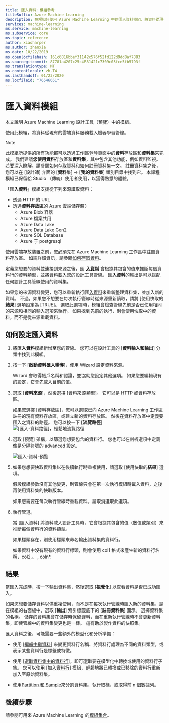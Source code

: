 ```yaml
---
title: 匯入資料：模組參考
titleSuffix: Azure Machine Learning
description: 瞭解如何使用 Azure Machine Learning 中的匯入資料模組，將資料從現有的雲端資料服務載入機器學習管線。
services: machine-learning
ms.service: machine-learning
ms.subservice: core
ms.topic: reference
author: xiaoharper
ms.author: zhanxia
ms.date: 10/22/2019
ms.openlocfilehash: 161c6816bbef31142c576f52fd122d9dd8af7883
ms.sourcegitcommit: 87781a4207c25c4831421c7309c03fce5fb5793f
ms.translationtype: MT
ms.contentlocale: zh-TW
ms.lasthandoff: 01/23/2020
ms.locfileid: "76546651"
---
```

# <a name="import-data-module"></a>匯入資料模組

本文說明 Azure Machine Learning 設計工具（預覽）中的模組。

使用此模組，將資料從現有的雲端資料服務載入機器學習管線。 

> [!Note]
> 此模組所提供的所有功能都可以透過工作區登陸頁面中的**資料**存放區和**資料集**來完成。 我們建議**您使用資料**存放區和**資料集**，其中包含其他功能，例如資料監視。 若要深入瞭解，請參閱[如何存取資料](../how-to-access-data.md)和[如何註冊資料集](../how-to-create-register-datasets.md)一文。
> 註冊資料集之後，您可以在 [設計師] 介面的 [**資料**集] -> [**我的資料集**] 類別目錄中找到它。 本課程模組已保留給 Studio （傳統）使用者使用，以獲得熟悉的體驗。 
>

「匯**入資料**」模組支援從下列來源讀取資料：

- 透過 HTTP 的 URL
- 透過[**資料存放區**](../how-to-access-data.md)的 Azure 雲端儲存體）
    - Azure Blob 容器
    - Azure 檔案共用
    - Azure Data Lake
    - Azure Data Lake Gen2
    - Azure SQL Database
    - Azure 于 postgresql    

使用雲端存放裝置之前，您必須先在 Azure Machine Learning 工作區中註冊資料存放區。 如需詳細資訊，請參閱[如何存取資料](../how-to-access-data.md)。 

定義您想要的資料並連接到來源之後，匯 **[入資料](./import-data.md)** 會根據其包含的值來推斷每個資料行的資料類型，並將資料載入您的設計工具管線。 匯**入資料**的輸出是可以搭配任何設計工具管線使用的資料集。

如果您的來源資料變更，您可以重新執行匯[入資料](./import-data.md)來重新整理資料集，並加入新的資料。 不過，如果您不想要在每次執行管線時從來源重新讀取，請將 [使用快取的**結果**] 選項設定為 [TRUE]。 選取此選項時，模組會檢查管線先前是否已使用相同的來源和相同的輸入選項來執行。 如果找到先前的執行，則會使用快取中的資料，而不是從來源重載資料。

## <a name="how-to-configure-import-data"></a>如何設定匯入資料

1. 將匯**入資料**模組新增至您的管線。 您可以在設計工具的 [**資料輸入和輸出**] 分類中找到此模組。

1. 按一下 [**啟動資料匯入嚮導**]，使用 Wizard 設定資料來源。

    Wizard 會取得帳戶名稱和認證，並協助您設定其他選項。 如果您要編輯現有的設定，它會先載入目前的值。

1. 選取 [**資料來源**]，然後選擇 [資料來源類型]。 它可以是 HTTP 或資料存放區。

    如果您選擇 [資料存放區]，您可以選取已向 Azure Machine Learning 工作區註冊的現有資料存放區，或建立新的資料存放區。 然後在資料存放區中定義要匯入之資料的路徑。 您可以按一下 **[流覽路徑**] ![[匯入-資料路徑]，輕鬆地流覽路徑](media/module/import-data-path.png)

1. 選取 [預覽] 架構，以篩選您想要包含的資料行。 您也可以在剖析選項中定義像是分隔符號的 advanced 設定。

    ![匯入-資料-預覽](media/module/import-data.png)

1. 如果您想要快取資料集以在後續執行時重複使用，請選取 [使用快取的**結果**] 選項。

    假設模組參數沒有其他變更，則管線只會在第一次執行模組時載入資料，之後再使用資料集的快取版本。

    如果您需要在每次執行管線時重載資料，請取消選取此選項。

1. 執行管道。

    當 [匯入資料] 將資料載入設計工具時，它會根據其包含的值（數值或類別）來推斷每個資料行的資料類型。

    如果標頭存在，則使用標頭來命名輸出資料集的資料行。

    如果資料中沒有現有的資料行標頭，則會使用 col1 格式來產生新的資料行名稱，col2,。 , coln*.

## <a name="results"></a>結果

當匯入完成時，按一下輸出資料集，然後選取 [**視覺化**] 以查看資料是否已成功匯入。

如果您想要儲存資料以供重複使用，而不是在每次執行管線時匯入新的資料集，請在模組的右面板中，選取 [**輸出**] 索引標籤底下的 [**註冊資料集**] 圖示。 選擇資料集的名稱。 儲存的資料集會在儲存時保留資料，而在重新執行管線時不會更新資料集，即使管線中的資料集變更也是一樣。 這有助於製作資料的快照集。

匯入資料之後，可能需要一些額外的模型化和分析準備：

- 使用 [[編輯中繼資料](./edit-metadata.md)] 來變更資料行名稱、將資料行處理為不同的資料類型，或表示某些資料行是標籤或特徵。

- 使用 [[選取資料集中的資料行](./select-columns-in-dataset.md)]，即可選取要在模型化中轉換或使用的資料行子集。 您可以使用 [[加入資料行](./add-columns.md)] 模組，輕鬆地將已轉換或已移除的資料行重新加入至原始資料集。  

- 使用[Partition 和 Sample](./partition-and-sample.md)來分割資料集、執行取樣，或取得前 n 個數據列。

## <a name="next-steps"></a>後續步驟

請參閱可用來 Azure Machine Learning 的[模組集合](module-reference.md)。 
